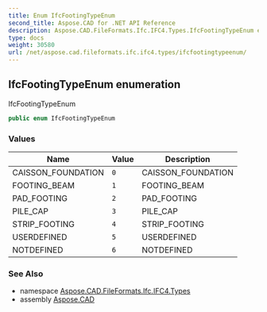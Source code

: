 ```yaml
---
title: Enum IfcFootingTypeEnum
second_title: Aspose.CAD for .NET API Reference
description: Aspose.CAD.FileFormats.Ifc.IFC4.Types.IfcFootingTypeEnum enum. IfcFootingTypeEnum
type: docs
weight: 30580
url: /net/aspose.cad.fileformats.ifc.ifc4.types/ifcfootingtypeenum/
---
```

## IfcFootingTypeEnum enumeration

IfcFootingTypeEnum

```csharp
public enum IfcFootingTypeEnum
```

### Values

| Name | Value | Description |
| --- | --- | --- |
| CAISSON_FOUNDATION | `0` | CAISSON_FOUNDATION |
| FOOTING_BEAM | `1` | FOOTING_BEAM |
| PAD_FOOTING | `2` | PAD_FOOTING |
| PILE_CAP | `3` | PILE_CAP |
| STRIP_FOOTING | `4` | STRIP_FOOTING |
| USERDEFINED | `5` | USERDEFINED |
| NOTDEFINED | `6` | NOTDEFINED |

### See Also

* namespace [Aspose.CAD.FileFormats.Ifc.IFC4.Types](../../aspose.cad.fileformats.ifc.ifc4.types/)
* assembly [Aspose.CAD](../../)


